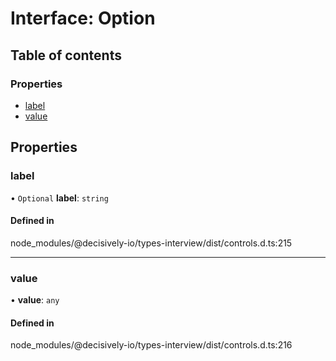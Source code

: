 # Interface: Option

## Table of contents

### Properties

- [label](../wiki/Option#label)
- [value](../wiki/Option#value)

## Properties

### label

• `Optional` **label**: `string`

#### Defined in

node_modules/@decisively-io/types-interview/dist/controls.d.ts:215

___

### value

• **value**: `any`

#### Defined in

node_modules/@decisively-io/types-interview/dist/controls.d.ts:216

